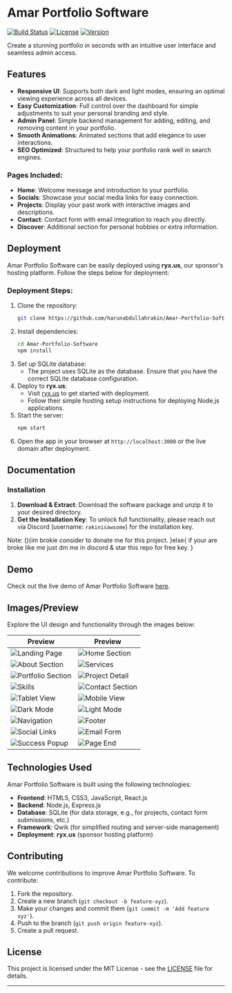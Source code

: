 # Amar Portfolio Software

[![Build Status](https://img.shields.io/badge/build-passing-brightgreen)](https://github.com/harunabdullahrakin/Amar-Portfolio-Software/actions)
[![License](https://img.shields.io/badge/license-MIT-blue)](https://opensource.org/licenses/MIT)
[![Version](https://img.shields.io/badge/version-1.0.0-blue)](https://github.com/harunabdullahrakin/Amar-Portfolio-Software/releases)

Create a stunning portfolio in seconds with an intuitive user interface and seamless admin access.

## **Features**

- **Responsive UI**: Supports both dark and light modes, ensuring an optimal viewing experience across all devices.
- **Easy Customization**: Full control over the dashboard for simple adjustments to suit your personal branding and style.
- **Admin Panel**: Simple backend management for adding, editing, and removing content in your portfolio.
- **Smooth Animations**: Animated sections that add elegance to user interactions.
- **SEO Optimized**: Structured to help your portfolio rank well in search engines.

### **Pages Included**:
- **Home**: Welcome message and introduction to your portfolio.
- **Socials**: Showcase your social media links for easy connection.
- **Projects**: Display your past work with interactive images and descriptions.
- **Contact**: Contact form with email integration to reach you directly.
- **Discover**: Additional section for personal hobbies or extra information.

## **Deployment**

Amar Portfolio Software can be easily deployed using **ryx.us**, our sponsor's hosting platform. Follow the steps below for deployment:

### **Deployment Steps**:
1. Clone the repository:
    ```bash
    git clone https://github.com/harunabdullahrakin/Amar-Portfolio-Software.git
    ```
2. Install dependencies:
    ```bash
    cd Amar-Portfolio-Software
    npm install
    ```
3. Set up SQLite database:
    - The project uses SQLite as the database. Ensure that you have the correct SQLite database configuration.
4. Deploy to **ryx.us**:
    - Visit [ryx.us](https://ryx.us) to get started with deployment.
    - Follow their simple hosting setup instructions for deploying Node.js applications.
5. Start the server:
    ```bash
    npm start
    ```
6. Open the app in your browser at `http://localhost:3000` or the live domain after deployment.

## **Documentation**

### **Installation**

1. **Download & Extract**: Download the software package and unzip it to your desired directory.
2. **Get the Installation Key**: To unlock full functionality, please reach out via Discord (username: `rakinisawsome`) for the installation key.

Note: (){im brokie consider to donate me for this project. 
}else{
if your are broke like me just dm me in discord & star this repo for free key.
}


## **Demo**

Check out the live demo of Amar Portfolio Software [here](https://amar-portfolio-software.onrender.com/setup).

## **Images/Preview**

Explore the UI design and functionality through the images below:

| Preview | Preview |
|---------|---------|
| ![Landing Page](./previews/Screenshot_20250416_141013_Chrome.png) | ![Home Section](./previews/Screenshot_20250416_141020_Chrome.png) |
| ![About Section](./previews/Screenshot_20250416_141024_Chrome.png) | ![Services](./previews/Screenshot_20250416_141030_Chrome.png) |
| ![Portfolio Section](./previews/Screenshot_20250416_141035_Chrome.png) | ![Project Detail](./previews/Screenshot_20250416_141039_Chrome.png) |
| ![Skills](./previews/Screenshot_20250416_141045_Chrome.png) | ![Contact Section](./previews/Screenshot_20250416_141059_Chrome.png) |
| ![Tablet View](./previews/Screenshot_20250416_141111_Chrome.png) | ![Mobile View](./previews/Screenshot_20250416_141123_Chrome.png) |
| ![Dark Mode](./previews/Screenshot_20250416_141133_Chrome.png) | ![Light Mode](./previews/Screenshot_20250416_141144_Chrome.png) |
| ![Navigation](./previews/Screenshot_20250416_141155_Chrome.png) | ![Footer](./previews/Screenshot_20250416_141206_Chrome.png) |
| ![Social Links](./previews/Screenshot_20250416_141217_Chrome.png) | ![Email Form](./previews/Screenshot_20250416_141228_Chrome.png) |
| ![Success Popup](./previews/Screenshot_20250416_141239_Chrome.png) | ![Page End](./previews/Screenshot_20250416_141249_Chrome.png) |

## **Technologies Used**

Amar Portfolio Software is built using the following technologies:
- **Frontend**: HTML5, CSS3, JavaScript, React.js
- **Backend**: Node.js, Express.js
- **Database**: SQLite (for data storage, e.g., for projects, contact form submissions, etc.)
- **Framework**: Qwik (for simplified routing and server-side management)
- **Deployment**: **ryx.us** (sponsor hosting platform)

## **Contributing**

We welcome contributions to improve Amar Portfolio Software. To contribute:
1. Fork the repository.
2. Create a new branch (`git checkout -b feature-xyz`).
3. Make your changes and commit them (`git commit -m 'Add feature xyz'`).
4. Push to the branch (`git push origin feature-xyz`).
5. Create a pull request.

## **License**

This project is licensed under the MIT License - see the [LICENSE](LICENSE) file for details.

---
